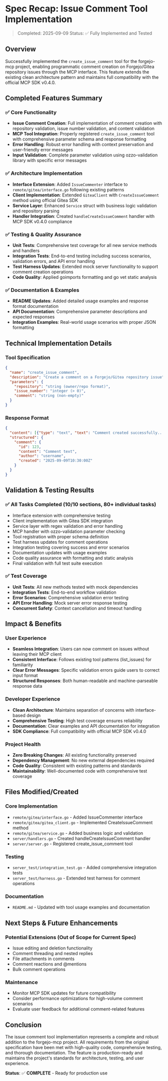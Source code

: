 # Spec Recap: Issue Comment Tool Implementation
> Completed: 2025-09-09
> Status: ✅ Fully Implemented and Tested

## Overview

Successfully implemented the `create_issue_comment` tool for the forgejo-mcp project, enabling programmatic comment creation on Forgejo/Gitea repository issues through the MCP interface. This feature extends the existing clean architecture pattern and maintains full compatibility with the official MCP SDK v0.4.0.

## Completed Features Summary

### ✅ Core Functionality
- **Issue Comment Creation**: Full implementation of comment creation with repository validation, issue number validation, and content validation
- **MCP Tool Integration**: Properly registered `create_issue_comment` tool with comprehensive parameter schema and response formatting
- **Error Handling**: Robust error handling with context preservation and user-friendly error messages
- **Input Validation**: Complete parameter validation using ozzo-validation library with specific error messages

### ✅ Architecture Implementation
- **Interface Extension**: Added `IssueCommenter` interface to `remote/gitea/interface.go` following existing patterns
- **Client Implementation**: Extended `GiteaClient` with `CreateIssueComment` method using official Gitea SDK
- **Service Layer**: Enhanced `Service` struct with business logic validation and repository parsing
- **Handler Integration**: Created `handleCreateIssueComment` handler with MCP SDK v0.4.0 compliance

### ✅ Testing & Quality Assurance
- **Unit Tests**: Comprehensive test coverage for all new service methods and handlers
- **Integration Tests**: End-to-end testing including success scenarios, validation errors, and API error handling
- **Test Harness Updates**: Extended mock server functionality to support comment creation operations
- **Code Quality**: Applied goimports formatting and go vet static analysis

### ✅ Documentation & Examples
- **README Updates**: Added detailed usage examples and response format documentation
- **API Documentation**: Comprehensive parameter descriptions and expected responses
- **Integration Examples**: Real-world usage scenarios with proper JSON formatting

## Technical Implementation Details

### Tool Specification
```json
{
  "name": "create_issue_comment",
  "description": "Create a comment on a Forgejo/Gitea repository issue",
  "parameters": {
    "repository": "string (owner/repo format)",
    "issue_number": "integer (> 0)",
    "comment": "string (non-empty)"
  }
}
```

### Response Format
```json
{
  "content": [{"type": "text", "text": "Comment created successfully..."}],
  "structured": {
    "comment": {
      "id": 123,
      "content": "Comment text",
      "author": "username",
      "created": "2025-09-09T10:30:00Z"
    }
  }
}
```

## Validation & Testing Results

### ✅ All Tasks Completed (10/10 sections, 80+ individual tasks)
- Interface extension with comprehensive testing
- Client implementation with Gitea SDK integration
- Service layer with regex validation and error handling
- MCP handler with ozzo-validation parameter checking
- Tool registration with proper schema definition
- Test harness updates for comment operations
- Integration testing covering success and error scenarios
- Documentation updates with usage examples
- Code quality assurance with formatting and static analysis
- Final validation with full test suite execution

### ✅ Test Coverage
- **Unit Tests**: All new methods tested with mock dependencies
- **Integration Tests**: End-to-end workflow validation
- **Error Scenarios**: Comprehensive validation error testing
- **API Error Handling**: Mock server error response testing
- **Concurrent Safety**: Context cancellation and timeout handling

## Impact & Benefits

### User Experience
- **Seamless Integration**: Users can now comment on issues without leaving their MCP client
- **Consistent Interface**: Follows existing tool patterns (list_issues) for familiarity
- **Clear Error Messages**: Specific validation errors guide users to correct input format
- **Structured Responses**: Both human-readable and machine-parseable response data

### Developer Experience
- **Clean Architecture**: Maintains separation of concerns with interface-based design
- **Comprehensive Testing**: High test coverage ensures reliability
- **Documentation**: Clear examples and API documentation for integration
- **SDK Compliance**: Full compatibility with official MCP SDK v0.4.0

### Project Health
- **Zero Breaking Changes**: All existing functionality preserved
- **Dependency Management**: No new external dependencies required
- **Code Quality**: Consistent with existing patterns and standards
- **Maintainability**: Well-documented code with comprehensive test coverage

## Files Modified/Created

### Core Implementation
- `remote/gitea/interface.go` - Added IssueCommenter interface
- `remote/gitea/gitea_client.go` - Implemented CreateIssueComment method
- `remote/gitea/service.go` - Added business logic and validation
- `server/handlers.go` - Created handleCreateIssueComment handler
- `server/server.go` - Registered create_issue_comment tool

### Testing
- `server_test/integration_test.go` - Added comprehensive integration tests
- `server_test/harness.go` - Extended test harness for comment operations

### Documentation
- `README.md` - Updated with tool usage examples and documentation

## Next Steps & Future Enhancements

### Potential Extensions (Out of Scope for Current Spec)
- Issue editing and deletion functionality
- Comment threading and nested replies
- File attachments in comments
- Comment reactions and @mentions
- Bulk comment operations

### Maintenance
- Monitor MCP SDK updates for future compatibility
- Consider performance optimizations for high-volume comment scenarios
- Evaluate user feedback for additional comment-related features

## Conclusion

The issue comment tool implementation represents a complete and robust addition to the forgejo-mcp project. All requirements from the original specification have been met with high-quality code, comprehensive testing, and thorough documentation. The feature is production-ready and maintains the project's standards for architecture, testing, and user experience.

**Status**: ✅ **COMPLETE** - Ready for production use